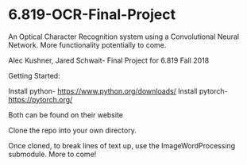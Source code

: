# 6.819-OCR-Final-Project

An Optical Character Recognition system using a Convolutional Neural Network.
More functionality potentially to come.

Alec Kushner, Jared Schwait- Final Project for 6.819 Fall 2018

Getting Started:

Install python- https://www.python.org/downloads/
Install pytorch- https://pytorch.org/

Both can be found on their website

Clone the repo into your own directory.

Once cloned, to break lines of text up, use the ImageWordProcessing submodule.
More to come!

